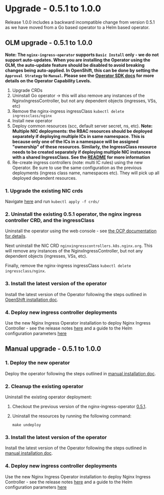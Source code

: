 # Upgrade - 0.5.1 to 1.0.0

Release 1.0.0 includes a backward incompatible change from version 0.5.1 as we have moved from a Go based operator to a Helm based operator.

## OLM upgrade - 0.5.1 to 1.0.0

**Note: The `nginx-ingress-operator` supports `Basic Install` only - we do not support auto-updates. When you are installing the Operator using the OLM, the auto-update feature should be disabled to avoid breaking changes being auto-applied. In OpenShift, this can be done by setting the `Approval Strategy` to `Manual`. Please see the [Operator SDK docs](https://sdk.operatorframework.io/docs/advanced-topics/operator-capabilities/operator-capabilities/) for more details on the Operator Capability Levels.**

1. Upgrade CRDs
2. Uninstall Go operator -> this will also remove any instances of the NginxIngressController, but not any dependent objects (ingresses, VSs, etc)
3. Remove the nginx-ingress ingressClass `kubectl delete ingressclass/nginx`
4. Install new operator
5. Deploy common resources (scc, default server secret, ns, etc).
**Note: Multiple NIC deployments: the RBAC resources should be deployed separately if deploying multiple ICs in same namespace. This is because only one of the ICs in a namespace will be assigned "ownership" of these resources. Similarly, the IngressClass resource needs to be created separately if deploying multiple NIC instances with a shared IngressClass. See the [README](../README.md) for more information**
6. Re-create ingress controllers (note: multi IC rules) using the new Operator. Be sure to use the same configuration as the previous deployments (ingress class name, namespaces etc). They will pick up all deployed dependent resources.

### 1. Upgrade the existing NIC crds

Navigate [here](../helm-charts/nginx-ingress/) and run `kubectl apply -f crds/`

### 2. Uninstall the existing 0.5.1 operator, the nginx ingress controller CRD, and the ingressClass

Uninstall the operator using the web console - see [the OCP documentation for details](https://access.redhat.com/documentation/en-us/openshift_container_platform/4.13/pdf/operators/OpenShift_Container_Platform-4.13-Operators-en-US.pdf).

Next uninstall the NIC CRD `nginxingresscontrollers.k8s.nginx.org`. This will remove any instances of the NginxIngressController, but not any dependent objects (ingresses, VSs, etc).

Finally, remove the nginx-ingress ingressClass `kubectl delete ingressclass/nginx`.

### 3. Install the latest version of the operator

Install the latest version of the Operator following the steps outlined in [OpenShift installation doc](./openshift-installation.md).

### 4. Deploy new ingress controller deployments

Use the new Nginx Ingress Operator installation to deploy Nginx Ingress Controller - see the release notes [here](https://docs.nginx.com/nginx-ingress-controller/releases/#nginx-ingress-controller-2-2-0) and a guide to the Helm configuration parameters [here](https://docs.nginx.com/nginx-ingress-controller/installation/installation-with-helm/#configuration)

## Manual upgrade - 0.5.1 to 1.0.0

### 1. Deploy the new operator

Deploy the operator following the steps outlined in [manual installation doc](./manual-installation.md).

### 2. Cleanup the existing operator

Uninstall the existing operator deployment:

1. Checkout the previous version of the nginx-ingress-operator [0.5.1](https://github.com/nginxinc/nginx-ingress-helm-operator/releases/tag/v0.5.1).
2. Uninstall the resources by running the following command:

    ```shell
    make undeploy
    ```

### 3. Install the latest version of the operator

Install the latest version of the Operator following the steps outlined in [manual installation doc](./manual-installation.md).

### 4. Deploy new ingress controller deployments

Use the new Nginx Ingress Operator installation to deploy Nginx Ingress Controller - see the release notes [here](https://docs.nginx.com/nginx-ingress-controller/releases/#nginx-ingress-controller-2-2-0) and a guide to the Helm configuration parameters [here](https://docs.nginx.com/nginx-ingress-controller/installation/installation-with-helm/#configuration)
